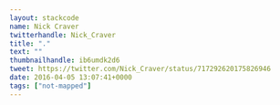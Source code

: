 ```yaml
---
layout: stackcode
name: Nick Craver
twitterhandle: Nick_Craver
title: "."
text: ""
thumbnailhandle: ib6umdk2d6
tweet: https://twitter.com/Nick_Craver/status/717292620175826946
date: 2016-04-05 13:07:41+0000
tags: ["not-mapped"]
---
```

